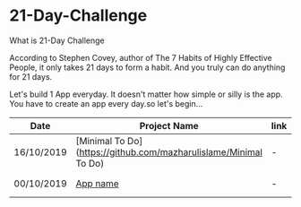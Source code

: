 # 21-Day-Challenge

What is 21-Day Challenge

According to Stephen Covey, author of The 7 Habits of Highly Effective People, it only takes 21 days to form a habit. And you truly can do anything for 21 days.

Let's build 1 App everyday. It doesn't matter how simple or silly is the app. You have to create an app every day.so let's begin...

| Date | Project Name | link | Preview | Screens | Estimation | Status |
| ------ | ------ | ------ | :------: | :------: | :------: | :------: |
| 16/10/2019 | [Minimal To Do](https://github.com/mazharulislame/Minimal To Do) | - | App design | - | ~ hours | :hammer_and_wrench: |
| 00/10/2019 | [App name](https://github.com/mazharulislame/21-Day-Challenge) | - | App design | - | ~ hours | :point_left::hammer_and_wrench: |
